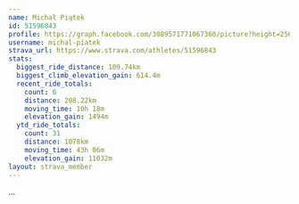 ```yaml
---
name: Michał Piątek
id: 51596843
profile: https://graph.facebook.com/3089571771067360/picture?height=256&width=256
username: michal-piatek
strava_url: https://www.strava.com/athletes/51596843
stats:
  biggest_ride_distance: 109.74km
  biggest_climb_elevation_gain: 614.4m
  recent_ride_totals:
    count: 6
    distance: 208.22km
    moving_time: 10h 18m
    elevation_gain: 1494m
  ytd_ride_totals:
    count: 31
    distance: 1078km
    moving_time: 43h 06m
    elevation_gain: 11032m
layout: strava_member
--- 
```

...
